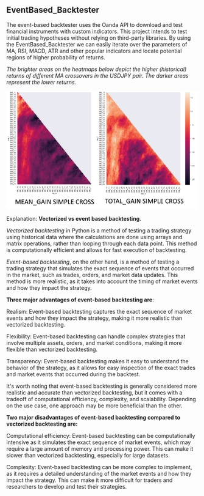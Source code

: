 <h2>EventBased_Backtester</h2>
 
The event-based backtester uses the Oanda API to download and test financial instruments with custom indicators. This project intends to test initial trading hypotheses without relying on third-party libraries.
By using the EventBased_Backtester we can easily iterate over the parameters of MA, RSI, MACD, ATR and other popular indicators and locate potential regions of higher probability of returns. 

<em>The brighter areas on the heatmaps below depict the higher (historical) returns of different MA crossovers in the USDJPY pair. The darker areas represent the lower returns.</em>  

![png](https://github.com/gamaiun/EventBased_Backtester/blob/main/example.png)

Explanation: **Vectorized vs event based backtesting**.

*Vectorized backtesting* in Python is a method of testing a trading strategy using historical data where the calculations are done using arrays and matrix operations, rather than looping through each data point. This method is computationally efficient and allows for fast execution of backtesting.

*Event-based backtesting*, on the other hand, is a method of testing a trading strategy that simulates the exact sequence of events that occurred in the market, such as trades, orders, and market data updates. This method is more realistic, as it takes into account the timing of market events and how they impact the strategy.

**Three major advantages of event-based backtesting are**:

Realism: Event-based backtesting captures the exact sequence of market events and how they impact the strategy, making it more realistic than vectorized backtesting.

Flexibility: Event-based backtesting can handle complex strategies that involve multiple assets, orders, and market conditions, making it more flexible than vectorized backtesting.

Transparency: Event-based backtesting makes it easy to understand the behavior of the strategy, as it allows for easy inspection of the exact trades and market events that occurred during the backtest.

It's worth noting that event-based backtesting is generally considered more realistic and accurate than vectorized backtesting, but it comes with a tradeoff of computational efficiency, complexity, and scalability. Depending on the use case, one approach may be more beneficial than the other. 

**Two major disadvantages of event-based backtesting compared to vectorized backtesting are:**

Computational efficiency: Event-based backtesting can be computationally intensive as it simulates the exact sequence of market events, which may require a large amount of memory and processing power. This can make it slower than vectorized backtesting, especially for large datasets.

Complexity: Event-based backtesting can be more complex to implement, as it requires a detailed understanding of the market events and how they impact the strategy. This can make it more difficult for traders and researchers to develop and test their strategies.
